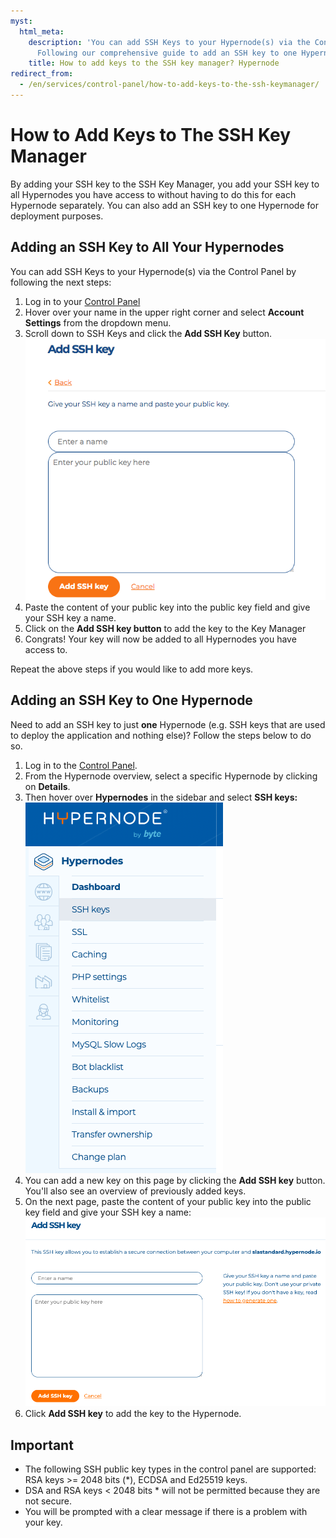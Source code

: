 ```yaml
---
myst:
  html_meta:
    description: 'You can add SSH Keys to your Hypernode(s) via the Control Panel.
      Following our comprehensive guide to add an SSH key to one Hypernode. '
    title: How to add keys to the SSH key manager? Hypernode
redirect_from:
  - /en/services/control-panel/how-to-add-keys-to-the-ssh-keymanager/
---
```


<!-- source: https://support.hypernode.com/en/services/control-panel/how-to-add-keys-to-the-ssh-keymanager/ -->

# How to Add Keys to The SSH Key Manager

By adding your SSH key to the SSH Key Manager, you add your SSH key to all Hypernodes you have access to without having to do this for each Hypernode separately. You can also add an SSH key to one Hypernode for deployment purposes.

## Adding an SSH Key to All Your Hypernodes

You can add SSH Keys to your Hypernode(s) via the Control Panel by following the next steps:

1. Log in to your [Control Panel](https://my.hypernode.com/)
1. Hover over your name in the upper right corner and select **Account Settings** from the dropdown menu.
1. Scroll down to SSH Keys and click the **Add SSH Key** button.![](_res/_AA9GuS_iIxqyGZzhz3HXsnyjfJbK6OgCg.png)
1. Paste the content of your public key into the public key field and give your SSH key a name.
1. Click on the **Add SSH key button** to add the key to the Key Manager
1. Congrats! Your key will now be added to all Hypernodes you have access to.

Repeat the above steps if you would like to add more keys.

## Adding an SSH Key to One Hypernode

Need to add an SSH key to just **one** Hypernode (e.g. SSH keys that are used to deploy the application and nothing else)? Follow the steps below to do so.

1. Log in to the [Control Panel](http://my.hypernode.com/).
1. From the Hypernode overview, select a specific Hypernode by clicking on **Details**.
1. Then hover over **Hypernodes** in the sidebar and select **SSH keys:**![](_res/QokjVal8JXaXKRi31vF2NfDHx2vQBwGqIg.png)
1. You can add a new key on this page by clicking the **Add SSH key** button. You'll also see an overview of previously added keys.
1. On the next page, paste the content of your public key into the public key field and give your SSH key a name:
   ![](_res/EI02jBqtNAQAUR9_lf5Lh0NvNM6vjm2nSQ.png)
1. Click **Add SSH key** to add the key to the Hypernode.

## Important

- The following SSH public key types in the control panel are supported: RSA keys >= 2048 bits (\*), ECDSA and Ed25519 keys.
- DSA and RSA keys \< 2048 bits * will not be permitted because they are not secure.
- You will be prompted with a clear message if there is a problem with your key.

